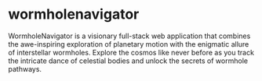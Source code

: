 # wormholenavigator
WormholeNavigator is a visionary full-stack web application that combines the awe-inspiring exploration of planetary motion with the enigmatic allure of interstellar wormholes. Explore the cosmos like never before as you track the intricate dance of celestial bodies and unlock the secrets of wormhole pathways.
